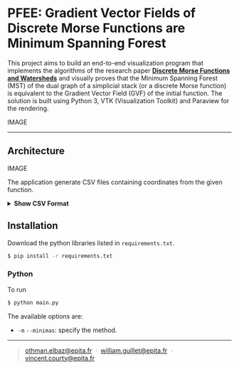 # PFEE: Gradient Vector Fields of Discrete Morse Functions are Minimum Spanning Forest

This project aims to build an end-to-end visualization program that implements the algorithms of the research paper [**Discrete Morse Functions and Watersheds**](https://arxiv.org/abs/2301.03840) and visually proves that the Minimum Spanning Forest (MST) of the dual graph of a simplicial stack (or a discrete Morse function) is equivalent to the Gradient Vector Field (GVF) of the initial function. The solution is built using Python 3, VTK (Visualization Toolkit) and Paraview for the rendering.

IMAGE

---

## Architecture

IMAGE

The application generate CSV files containing coordinates from the given function.

<details><summary><b>Show CSV Format</b></summary>

Points

| Node Number | X     | Y     | Z     | Weight |
|-------------|-------|-------|-------|--------|
| int         | float | float | float | int    |


Lines

| P1          | P2          | Weight |
|-------------|-------------|--------|
| Node Number | Node Number | int    |

Triangles

| S1          | S2          | S3          | Weight |
|-------------|-------------|-------------|--------|
| Node Number | Node Number | Node Number | int    |

</details>

## Installation

Download the python libraries listed in `requirements.txt`.
```bash
$ pip install -r requirements.txt
```

### Python

To run 
```bash
$ python main.py
```

The available options are:
* `-m` `--minimas`: specify the method.

---

> othman.elbaz@epita.fr &nbsp;&middot;&nbsp;
> william.guillet@epita.fr &nbsp;&middot;&nbsp;
> vincent.courty@epita.fr